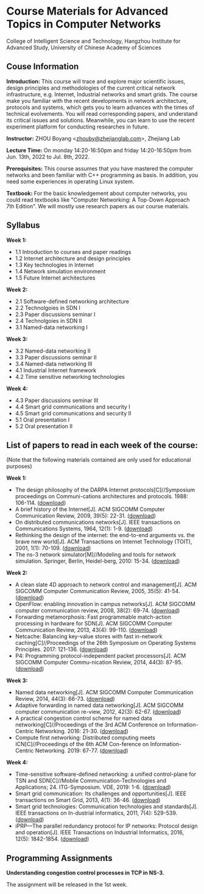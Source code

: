 # Course Materials for Advanced Topics in Computer Networks
College of Intelligent Science and Technology, Hangzhou Institute for Advanced Study, University of Chinese Academy of Sciences

## Couse Information
**Introduction:** This course will trace and explore major scientific issues, design principles and methodologies of the current critical network infrastructure, e.g. Internet, Industrial networks and smart grids. The course make you familiar with the recent developments in network architecture, protocols and systems, which gets you to learn advances with the times of technical evolvements. You will read corresponding papers, and understand its critical issues and solutions. Meanwhile, you can learn to use the recent experiment platform for conducting researches in future.     

**Instructor:** ZHOU Boyang <<zhouby@zhejianglab.com>>, Zhejiang Lab

**Lecture Time:** On monday 14:20-16:50pm and friday 14:20-16:50pm from Jun. 13th, 2022 to Jul. 8th, 2022.

**Prerequisites:** This course assumes that you have mastered the computer networks and been familiar with C++ programming as basis. In addition, you need some experiences in operating Linux system.

**Textbook:** For the basic knowledgement about computer networks, you could read textbooks like "Computer Networking: A Top-Down Approach 7th Edition". We will mostly use research papers as our course materials.

## Syllabus
**Week 1:**
- 1.1 Introduction to courses and paper readings
- 1.2 Internet architecture and design principles
- 1.3 Key technologies in Internet
- 1.4 Network simulation environment
- 1.5 Future Internet architectures

**Week 2:**
- 2.1 Software-defined networking architecture
- 2.2 Technolgoies in SDN I
- 2.3 Paper discussions seminar I
- 2.4 Technolgoies in SDN II
- 3.1 Named-data networking I

**Week 3:**
- 3.2 Named-data networking II
- 3.3 Paper discussions seminar II
- 3.4 Named-data networking III
- 4.1 Industrial Internet framework
- 4.2 Time sensitive networking technologies

**Week 4:**
- 4.3 Paper discussions seminar III
- 4.4 Smart grid communications and security I
- 4.5 Smart grid communications and security II
- 5.1 Oral presentation I
- 5.2 Oral presentation II

## List of papers to read in each week of the course:
(Note that the following materials contained are only used for educational purposes)

**Week 1:**
- The design philosophy of the DARPA Internet protocols[C]//Symposium proceedings on Communi-cations architectures and protocols. 1988: 106-114. ([download](https://raw.githubusercontent.com/zhouby-zjl/course-atcs/gh-pages/Week%201/The%20Design%20Philosophy%20of%20the%20DARPA%20Internet%20Protocols.pdf))
- A brief history of the Internet[J]. ACM SIGCOMM Computer Communication Review, 2009, 39(5): 22-31.  ([download](https://raw.githubusercontent.com/zhouby-zjl/course-atcs/gh-pages/Week%201/A%20brief%20history%20of%20the%20internet.pdf))
- On distributed communications networks[J]. IEEE transactions on Communications Systems, 1964, 12(1): 1-9. ([download](https://raw.githubusercontent.com/zhouby-zjl/course-atcs/gh-pages/Week%201/On_Distributed_Communications_Networks.pdf))
- Rethinking the design of the internet: the end-to-end arguments vs. the brave new world[J]. ACM Transactions on Internet Technology (TOIT), 2001, 1(1): 70-109.  ([download](https://raw.githubusercontent.com/zhouby-zjl/course-atcs/gh-pages/Week%201/Rethinking%20the%20design%20of%20the%20Internet%20-The%20end-to-end%20arguments%20vs.%20the%20brave%20new%20world.pdf))
- The ns-3 network simulator[M]//Modeling and tools for network simulation. Springer, Berlin, Heidel-berg, 2010: 15-34.  ([download](https://github.com/zhouby-zjl/course-atcs/blob/gh-pages/Week%201/Riley-2010-The-ns--network-simulator.pdf))

**Week 2:**
- A clean slate 4D approach to network control and management[J]. ACM SIGCOMM Computer Communication Review, 2005, 35(5): 41-54.  ([download](https://github.com/zhouby-zjl/course-atcs/blob/gh-pages/Week%202/A%20clean%20slate%204D%20approach%20to%20network%20control%20and%20management.pdf))
- OpenFlow: enabling innovation in campus networks[J]. ACM SIGCOMM computer communication review, 2008, 38(2): 69-74.  ([download](https://raw.githubusercontent.com/zhouby-zjl/course-atcs/gh-pages/Week%202/OpenFlow%20-%20Enabling%20Innovation%20in%20Campus%20Networks.pdf))
- Forwarding metamorphosis: Fast programmable match-action processing in hardware for SDN[J]. ACM SIGCOMM Computer Communication Review, 2013, 43(4): 99-110.  ([download](https://raw.githubusercontent.com/zhouby-zjl/course-atcs/gh-pages/Week%202/Forwarding%20metamorphosis%20-%20Fast%20programmable%20match-action%20processing%20in%20hardware%20for%20SDN.pdf))
- Netcache: Balancing key-value stores with fast in-network caching[C]//Proceedings of the 26th Symposium on Operating Systems Principles. 2017: 121-136.  ([download](https://raw.githubusercontent.com/zhouby-zjl/course-atcs/gh-pages/Week%202/Netcache%20-%20Balancing%20key-value%20stores%20with%20fast%20in-network%20caching.pdf))
- P4: Programming protocol-independent packet processors[J]. ACM SIGCOMM Computer Commu-nication Review, 2014, 44(3): 87-95.  ([download](https://raw.githubusercontent.com/zhouby-zjl/course-atcs/gh-pages/Week%202/P4%20-%20Programming%20protocol-independent%20packet%20processors.pdf))

**Week 3:**
- Named data networking[J]. ACM SIGCOMM Computer Communication Review, 2014, 44(3): 66-73.  ([download](https://raw.githubusercontent.com/zhouby-zjl/course-atcs/gh-pages/Week%203/Named%20Data%20Networking.pdf))
- Adaptive forwarding in named data networking[J]. ACM SIGCOMM computer communication re-view, 2012, 42(3): 62-67.  ([download](https://raw.githubusercontent.com/zhouby-zjl/course-atcs/gh-pages/Week%203/Adaptive%20forwarding%20in%20named%20data%20networking.pdf))
- A practical congestion control scheme for named data networking[C]//Proceedings of the 3rd ACM Conference on Information-Centric Networking. 2016: 21-30.  ([download](https://raw.githubusercontent.com/zhouby-zjl/course-atcs/gh-pages/Week%203/A%20Practical%20Congestion%20Control%20Scheme%20for%20Named%20Data%20Networking.pdf))
- Compute first networking: Distributed computing meets ICN[C]//Proceedings of the 6th ACM Con-ference on Information-Centric Networking. 2019: 67-77.  ([download](https://raw.githubusercontent.com/zhouby-zjl/course-atcs/gh-pages/Week%203/Compute%20first%20networking%20-%20Distributed%20computing%20meets%20icn.pdf))

**Week 4:**
- Time-sensitive software-defined networking: a unified control-plane for TSN and SDN[C]//Mobile Communication-Technologies and Applications; 24. ITG-Symposium. VDE, 2019: 1-6.  ([download](https://raw.githubusercontent.com/zhouby-zjl/course-atcs/gh-pages/Week%204/Time-sensitive%20software-defined%20networking%20-%20a%20unified%20control-plane%20for%20TSN%20and%20SDN.pdf))
- Smart grid communication: Its challenges and opportunities[J]. IEEE transactions on Smart Grid, 2013, 4(1): 36-46.  ([download](https://github.com/zhouby-zjl/course-atcs/blob/gh-pages/Week%204/Smart_Grid_Communication_Its_Challenges_and_Opportunities.pdf))
- Smart grid technologies: Communication technologies and standards[J]. IEEE transactions on In-dustrial informatics, 2011, 7(4): 529-539.  ([download](https://raw.githubusercontent.com/zhouby-zjl/course-atcs/gh-pages/Week%204/Smart_Grid_Technologies_Communication_Technologies_and_Standards.pdf))
- iPRP—The parallel redundancy protocol for IP networks: Protocol design and operation[J]. IEEE Transactions on Industrial Informatics, 2016, 12(5): 1842-1854.  ([download](https://raw.githubusercontent.com/zhouby-zjl/course-atcs/gh-pages/Week%204/iPRPThe_Parallel_Redundancy_Protocol_for_IP_Networks_Protocol_Design_and_Operation.pdf))

## Programming Assignments
**Understanding congestion control processes in TCP in NS-3.**

The assignment will be released in the 1st week.
